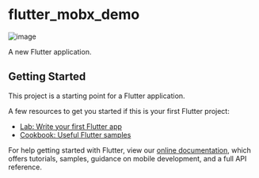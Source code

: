 # flutter_mobx_demo
![image](https://github.com/pheromone/Flutter_learn_demo/blob/master/%E5%85%B6%E4%BB%96/state%E7%AE%A1%E7%90%86/flutter_mobx_demo/result.gif) <br/>

A new Flutter application.

## Getting Started

This project is a starting point for a Flutter application.

A few resources to get you started if this is your first Flutter project:

- [Lab: Write your first Flutter app](https://flutter.dev/docs/get-started/codelab)
- [Cookbook: Useful Flutter samples](https://flutter.dev/docs/cookbook)

For help getting started with Flutter, view our
[online documentation](https://flutter.dev/docs), which offers tutorials,
samples, guidance on mobile development, and a full API reference.
